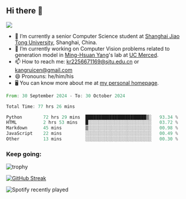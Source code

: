 ## Hi there 👋

![](https://komarev.com/ghpvc/?username=Kr-Panghu)
- 🌱 I’m currently a senior Computer Science student at [Shanghai Jiao Tong University](https://www.sjtu.edu.cn), Shanghai, China.
- 🔭 I’m currently working on Computer Vision problems related to generation model in [Ming-Hsuan Yang](https://faculty.ucmerced.edu/mhyang/)'s lab at [UC Merced](https://www.ucmerced.edu/).
- 📫 How to reach me: kr2256671169@sjtu.edu.cn or kangruicen@gmail.com
- 😄 Pronouns: he/him/his
- 🖥️ You can know more about me at [my personal homepage](https://kr-panghu.github.io).

<!--START_SECTION:waka-->

```rust
From: 30 September 2024 - To: 30 October 2024

Total Time: 77 hrs 26 mins

Python        72 hrs 29 mins  ███████████████████████▒░   93.34 %
HTML          2 hrs 53 mins   █░░░░░░░░░░░░░░░░░░░░░░░░   03.72 %
Markdown      45 mins         ▒░░░░░░░░░░░░░░░░░░░░░░░░   00.98 %
JavaScript    22 mins         ░░░░░░░░░░░░░░░░░░░░░░░░░   00.49 %
Other         13 mins         ░░░░░░░░░░░░░░░░░░░░░░░░░   00.30 %
```

<!--END_SECTION:waka-->

<h3 align="left">Keep going:</h3>

![trophy](https://github-profile-trophy.vercel.app/?username=Kr-Panghu&theme=onedark&title=MultiLanguage,Stars,Followers,Repositories,Commits,Experience)

[![GitHub Streak](https://github-readme-streak-stats.herokuapp.com/?user=Kr-Panghu)](https://git.io/streak-stats)

![Spotify recently played](https://spotify-recently-played-readme.vercel.app/api?user=313cmgdfngjjlfotpedtywb7cpca)
